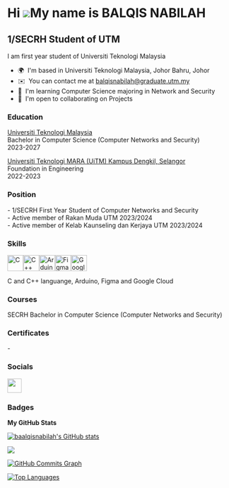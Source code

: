 Hi ![](https://user-images.githubusercontent.com/18350557/176309783-0785949b-9127-417c-8b55-ab5a4333674e.gif)My name is BALQIS NABILAH
======================================================================================================================================

1/SECRH Student of UTM
----------------------

I am first year student of Universiti Teknologi Malaysia

* 🌍  I'm based in Universiti Teknologi Malaysia, Johor Bahru, Johor
* ✉️  You can contact me at [balqisnabilah@graduate.utm.my](mailto:balqisnabilah@graduate.utm.my)
* 🧠  I'm learning Computer Science majoring in Network and Security
* 🤝  I'm open to collaborating on Projects

### Education
<p><a href="https://www.utm.my/">Universiti Teknologi Malaysia</a>
<br>Bachelor in Computer Science (Computer Networks and Security)
<br>2023-2027</p>
<p><a href="https://selangor.uitm.edu.my/index.php/ms/ucampuses/kampus-dengkil">Universiti Teknologi MARA (UiTM) Kampus Dengkil, Selangor</a>
<br>Foundation in Engineering
<br>2022-2023</p>

### Position
<p>- 1/SECRH First Year Student of Computer Networks and Security
<br>- Active member of Rakan Muda UTM 2023/2024
<br>- Active member of Kelab Kaunseling dan Kerjaya UTM 2023/2024</p>

### Skills


<p align="left">
<a href="https://docs.microsoft.com/en-us/cpp/?view=msvc-170" target="_blank" rel="noreferrer"><img src="https://raw.githubusercontent.com/danielcranney/readme-generator/main/public/icons/skills/c-colored.svg" width="36" height="36" alt="C" /></a><a href="https://docs.microsoft.com/en-us/cpp/?view=msvc-170" target="_blank" rel="noreferrer"><img src="https://raw.githubusercontent.com/danielcranney/readme-generator/main/public/icons/skills/cplusplus-colored.svg" width="36" height="36" alt="C++" /></a><a href="https://store.arduino.cc/?gclid=Cj0KCQjw2eilBhCCARIsAG0Pf8uueBifykWcsSS4LPESeGQfxGVKJYnzV7bz471XfknQJy_1VINVWM8aAkLtEALw_wcB" target="_blank" rel="noreferrer"><img src="https://raw.githubusercontent.com/danielcranney/readme-generator/main/public/icons/skills/arduino-colored.svg" width="36" height="36" alt="Arduino" /></a><a href="https://www.figma.com/" target="_blank" rel="noreferrer"><img src="https://raw.githubusercontent.com/danielcranney/readme-generator/main/public/icons/skills/figma-colored.svg" width="36" height="36" alt="Figma" /></a><a href="https://cloud.google.com/" target="_blank" rel="noreferrer"><img src="https://raw.githubusercontent.com/danielcranney/readme-generator/main/public/icons/skills/googlecloud-colored.svg" width="36" height="36" alt="Google Cloud" /></a>
</p>
<p>C and C++ languange, Arduino, Figma and Google Cloud</p>


### Courses
<p>SECRH Bachelor in Computer Science (Computer Networks and Security)</p>

### Certificates
<p>-</p>

### Socials

<p align="left"> <a href="https://www.github.com/baalqisnabilah" target="_blank" rel="noreferrer"> <picture> <source media="(prefers-color-scheme: dark)" srcset="https://raw.githubusercontent.com/danielcranney/readme-generator/main/public/icons/socials/github-dark.svg" /> <source media="(prefers-color-scheme: light)" srcset="https://raw.githubusercontent.com/danielcranney/readme-generator/main/public/icons/socials/github.svg" /> <img src="https://raw.githubusercontent.com/danielcranney/readme-generator/main/public/icons/socials/github.svg" width="32" height="32" /> </picture> </a></p>

### Badges

<b>My GitHub Stats</b>

<a href="http://www.github.com/baalqisnabilah"><img src="https://github-readme-stats.vercel.app/api?username=baalqisnabilah&show_icons=true&hide=&count_private=true&title_color=0891b2&text_color=ffffff&icon_color=0891b2&bg_color=000000&hide_border=true&show_icons=true" alt="baalqisnabilah's GitHub stats" /></a>

<a href="http://www.github.com/baalqisnabilah"><img src="https://github-readme-streak-stats.herokuapp.com/?user=baalqisnabilah&stroke=ffffff&background=000000&ring=0891b2&fire=0891b2&currStreakNum=ffffff&currStreakLabel=0891b2&sideNums=ffffff&sideLabels=ffffff&dates=ffffff&hide_border=true" /></a>

<a href="http://www.github.com/baalqisnabilah"><img src="https://github-readme-activity-graph.cyclic.app/graph?username=baalqisnabilah&bg_color=000000&color=ffffff&line=0891b2&point=ffffff&area_color=000000&area=true&hide_border=true&custom_title=GitHub%20Commits%20Graph" alt="GitHub Commits Graph" /></a>

<a href="https://github.com/baalqisnabilah" align="left"><img src="https://github-readme-stats.vercel.app/api/top-langs/?username=baalqisnabilah&langs_count=10&title_color=0891b2&text_color=ffffff&icon_color=0891b2&bg_color=000000&hide_border=true&locale=en&custom_title=Top%20%Languages" alt="Top Languages" /></a>
